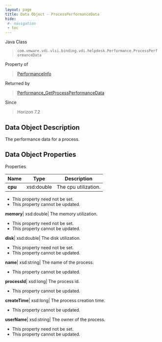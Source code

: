 ```yaml
---
layout: page
title: Data Object - ProcessPerformanceData
hide:
 #- navigation
 - toc
---
```






Java Class  
> `com.vmware.vdi.vlsi.binding.vdi.helpdesk.Performance.ProcessPerformanceData`

Property of  
> [PerformanceInfo](vdi.helpdesk.Performance.PerformanceInfo.md#field_detail)

Returned by  
> [Performance_GetProcessPerformanceData](vdi.helpdesk.Performance.md#getProcessPerformanceData)

Since  
> Horizon 7.2


## Data Object Description 

The performance data for a process. 

## Data Object Properties

Properties

Name |  Type |  Description   
---|---|---  
**cpu**|  xsd:double|  The cpu utilization.   


* This property need not be set.
* This property cannot be updated.

  
**memory**|  xsd:double|  The memory utilization.   


* This property need not be set.
* This property cannot be updated.

  
**disk**|  xsd:double|  The disk utilization.   


* This property need not be set.
* This property cannot be updated.

  
**name**|  xsd:string|  The name of the process.   


* This property cannot be updated.

  
**processId**|  xsd:long|  The process id.   


* This property cannot be updated.

  
**createTime**|  xsd:long|  The process creation time.   


* This property cannot be updated.

  
**userName**|  xsd:string|  The owner of the process.   


* This property need not be set.
* This property cannot be updated.

  
  
  
 
  
  

